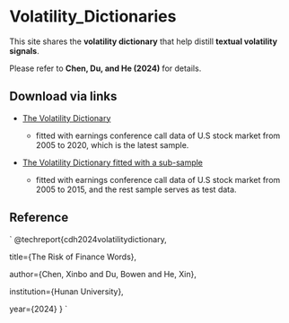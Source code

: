 # Volatility_Dictionaries

This site shares the **volatility dictionary** that help distill **textual volatility signals**.

Please refer to **Chen, Du, and He (2024)** for details.

## Download via links

- [The Volatility Dictionary](https://github.com/mlfina/Volatility_Dictionaries/blob/main/vol_all_sample.csv)
    - fitted with earnings conference call data of U.S stock market from 2005 to 2020, which is the latest sample.

- [The Volatility Dictionary fitted with a sub-sample](https://github.com/mlfina/Volatility_Dictionaries/blob/main/vol_out_of_sample.csv)
    - fitted with earnings conference call data of U.S stock market from 2005 to 2015, and the rest sample serves as test data.

## Reference

`
@techreport{cdh2024volatilitydictionary,

  title={The Risk of Finance Words},

  author={Chen, Xinbo and Du, Bowen and He, Xin},
  
  institution={Hunan University},
  
  year={2024}
}
`
